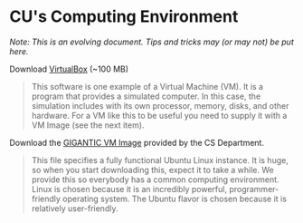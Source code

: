 CU's Computing Environment
============

_Note: This is an evolving document. Tips and tricks may (or may not)
be put here._

Download [VirtualBox](https://www.virtualbox.org/wiki/Downloads) (~100 MB)

> This software is one example of a Virtual Machine (VM). It is a
  program that provides a simulated computer. In this case, the
  simulation includes with its own processor, memory, disks, and other
  hardware. For a VM like this to be useful you need to supply it with
  a VM Image (see the next item).
  
Download the
[GIGANTIC VM Image](http://foundation.cs.colorado.edu/files/CU-CS-VM-S13-v1.0.ova)
provided by the CS Department.

> This file specifies a fully functional Ubuntu Linux instance. It is
  huge, so when you start downloading this, expect it to take a
  while. We provide this so everybody has a common computing
  environment. Linux is chosen because it is an incredibly powerful,
  programmer-friendly operating system. The Ubuntu flavor is chosen
  because it is relatively user-friendly.
  

